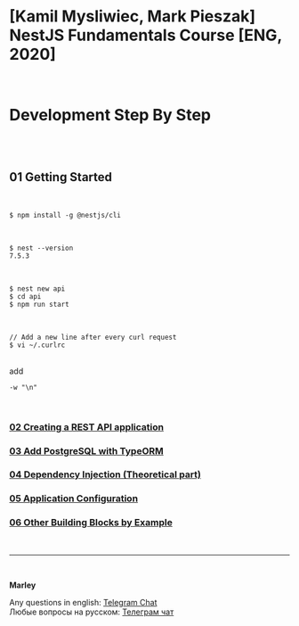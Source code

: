 # [Kamil Mysliwiec, Mark Pieszak] NestJS Fundamentals Course [ENG, 2020]

<br/>

# Development Step By Step

<br/>

<br/>

## 01 Getting Started

<br/>

    $ npm install -g @nestjs/cli

<br/>

    $ nest --version
    7.5.3

<br/>

    $ nest new api
    $ cd api
    $ npm run start

<br/>

    // Add a new line after every curl request
    $ vi ~/.curlrc

<br/>
add
<br/>

```
-w "\n"
```

<br/>

### [02 Creating a REST API application](./02-Creating-a-REST-API-application.md)

### [03 Add PostgreSQL with TypeORM](./03-Add-PostgreSQL-with-TypeORM.md)

### [04 Dependency Injection (Theoretical part)](./04-Dependency-Injection.md)

### [05 Application Configuration](./05-Application-Configuration.md)

### [06 Other Building Blocks by Example](./06-Other-Building-Blocks-by-Example.md)

<br/>

---

<br/>

**Marley**

Any questions in english: <a href="https://jsdev.org/chat/">Telegram Chat</a>  
Любые вопросы на русском: <a href="https://jsdev.ru/chat/">Телеграм чат</a>
